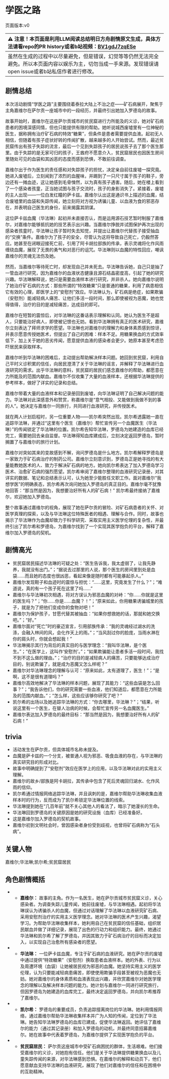 # 学医之路
页面版本:v0
 

| :warning: 注意！本页面是利用LLM阅读总结明日方舟剧情原文生成，具体方法请看repo的PR history或者b站视频：[BV1gdJ7zqESe](https://www.bilibili.com/video/BV1gdJ7zqESe/)         |
|:----------------------------|
| 虽然在生成的过程中以尽量避免，但是错误，幻觉等等仍然无法完全避免。所以本页面内容以娱乐为主，切勿当成一手来源。发现错误请open issue或者b站私信作者进行修改。|



## 剧情总结
本次活动剧情“学医之路”主要围绕着泰拉大陆上不治之症——矿石病展开，聚焦于主角嘉维尔在萨尔贡一座城市中的一段经历，并最终引出她加入罗德岛的故事。

故事开始时，嘉维尔在这座萨尔贡城市的贫民窟进行力所能及的义诊，她对矿石病患者的困境深感同情，但也只能提供有限的帮助。她听说城西废墟里有一位神秘的医生，据称拥有治疗矿石病的特效“糖果”，但条件是患者需要提供血液。起初无人相信，但随着有孩子症状好转的传闻扩散，越来越多的人开始尝试。然而，最近贫民窟传出有孩子失踪的流言，最后一个见到失踪孩子的居民说孩子去了那个医生那里。由于失踪的是无家可归的孩子，王酋府不愿意介入，贫民窟居民也因医生房间里随处可见的血袋和其凶恶的态度而感到恐惧，不敢前往调查。

嘉维尔出于作为医生的责任感和对失踪孩子的担忧，决定亲自前往废墟一探究竟。她进入废墟后，立刻闻到了浓烈的血腥味，并踢到了一只尺寸属于孩子的鞋子，旁边还有一摊血迹，这让她感到毛骨悚然，以为真有孩子遇害。随后，她在楼上看到了一个感染者孩童，正当她试图与孩子交流时，孩子的身影消失了。紧接着，废墟的主人出现——一位白发红瞳的萨卡兹。嘉维尔认出这是通识书上描述的血魔，结合废墟里的血袋和失踪传闻，她立刻将对方视为诱骗儿童、以血液为食的邪恶存在，并表明自己医生的身份，前来揭露其阴谋。

这位萨卡兹血魔（华法琳）起初并未直接否认，而是运用源石技艺暂时制服了嘉维尔，对嘉维尔能够抵抗她的技艺表示出兴趣。当嘉维尔挣脱并试图保护再次出现的感染者孩童时，华法琳让孩子暂时失去知觉，并提出让嘉维尔代替孩子接受抽血的“交换”条件。嘉维尔为了孩子的安全，尽管认为这将导致自己死亡，仍毅然答应。她甚至在闭眼迎接死亡前，引用了阿卡胡拉部族的传承，表示灵魂将化作风雨缠绕血魔，展现了无畏的勇气和对恶行的诅咒。华法琳则以血魔的特性回应，嘲讽嘉维尔的灵魂无法伤及她。

然而，当嘉维尔等待死亡时，却发现自己并未死去。华法琳告诉她，自己只是抽了一管血进行研究，因为嘉维尔的血液状态健康且源石结晶密度高，引起了她的研究兴趣。华法琳解释说，她只是需要血液样本进行研究，并非杀人。她向嘉维尔说明了她治疗矿石病的方式：那些所谓的“特效糖果”只是普通的糖果，利用了病患相信它有效的心理，即医学上的“安慰剂”效应。华法琳认为，矿石病是绝症，如果欺骗（安慰剂）能减轻病人痛苦、让他们多活一段时间，那么即使被视为恶魔，她也觉得值得，治疗的目的是减轻痛苦，达成目的即可。

嘉维尔在短暂的震惊后，对华法琳的这番话表示理解和认同。她认为医生不是超人，只要能治好病人，即使被记恨也无妨。看到华法琳拥有真正的医术研究，嘉维尔立刻表达了拜师求学的愿望。华法琳也对嘉维尔的理解力和身体素质感到惊讶，并表示愿意传授她医术，但提出了自己的困难：样本不足。用糖果换血的方式效率低下，加上关于她的恶劣传闻，愿意提供血液的感染者会更少。她原本甚至考虑恐吓居民来获取样本。

嘉维尔听到华法琳的困难后，主动提出帮助解决样本问题。她回到贫民窟，利用自己平时义诊积累的信任，向居民澄清了关于华法琳的谣言，并解释了华法琳进行血液研究的需求。出乎华法琳的意料，贫民窟的居民们感念嘉维尔的帮助，都愿意在力所能及的范围内献血。嘉维尔不仅收集了大量的血液样本，还根据华法琳提供的参考样本，做好了详实的记录和总结。

嘉维尔带着大量的血液样本和记录册回到废墟，向华法琳证明了自己解决问题的能力。华法琳对此深感意外和赞赏，称嘉维尔是“意气相投、又能做到我做不到的事的人”。她决定与嘉维尔一同旅行，共同进行血液研究，并传授医术。

就在两人计划启程时，另一位重要人物——凯尔希突然出现。凯尔希透露她一直在追踪华法琳，并通过“这里有个医生（嘉维尔）帮忙宣传另一个血魔医生（华法琳）”的传闻锁定了华法琳的位置。凯尔希告知华法琳，罗德岛为她建造的血库已经完工，需要她回去亲自监督。华法琳得知血库建成后，立刻决定返回罗德岛，暂时搁置了与嘉维尔的旅行计划。

嘉维尔对突如其来的变故感到不解，询问罗德岛是什么地方。凯尔希解释罗德岛是一家致力于矿石病治疗的制药公司。嘉维尔立刻意识到，罗德岛正是她寻找的有大量能教她医术的人、致力于解决矿石病的地方。她向凯尔希表达了加入罗德岛学习医术、治愈矿石病的强烈愿望。凯尔希审阅了嘉维尔整理的血液研究记录册，对其详实的数据、笔记和总结表示认可，认为她至少能胜任文职工作。面对嘉维尔“我想学医”的明确表态，凯尔希再次询问她加入罗德岛的真正目的。嘉维尔毫不犹豫地回答：“那当然是因为，我想要治好所有人的矿石病！” 凯尔希最终接纳了嘉维尔，欢迎她加入罗德岛。

整个故事通过嘉维尔的视角，展现了她在萨尔贡的冒险、对矿石病患者的关怀、对医学真理的探索，以及与华法琳这位特殊医者的相遇、理解与合作。同时，故事也揭示了华法琳作为血魔却致力于科学研究、采取实用主义医学伦理的复杂性，并最终引出了凯尔希和罗德岛，为嘉维尔找到了一个实现其医学抱负的平台，解释了嘉维尔加入罗德岛的契机。
## 剧情高光
*   贫民窟居民描述华法琳的可疑之处：“医生告诉我，我太虚弱了，让我先静养，我就没有出门。”；“据说去过那里的人说，那个医生的房间里到处是血袋......而且她的态度也很凶恶，看起来像是随时都有可能暴起杀人。”
*   嘉维尔发现鞋子和血迹时的震惊与担忧：“......这里，究竟发生了什么？”；“难道说，真的有一个孩子死在这里了吗......”
*   嘉维尔与华法琳初次相遇，将对方误认为邪恶血魔的对峙：“你......你就是这里的医生吗？”；“你......你是......血魔？！”；“原来如此，你用糖果诱骗城里的孩子，就是为了把他们变成你的食物对吧！”
*   嘉维尔为保护孩子，甘愿代替其被抽血：“如果你想救她的话，那就和她交换吧。”；“好。”
*   嘉维尔面对“死亡”时的豪迈宣言，引用部族传承：“我的灵魂经过湖水的洗涤，会融入林间的风，会化作天上的雨。”；“当风刮过你的脸庞，当雨水淋在你的肩头时，你就会想起我！”
*   华法琳揭示其行为背后的真实目的与医学理念：“我叫华法琳，是个医生。”；“在医学上，这叫作‘安慰剂’。”；“如果欺骗能让患者多活一段时间，我找不到不这么做的理由。”；“治疗的目的是减轻病人的痛苦，只要能够达成治疗目的，别说欺骗了，就是成为恶魔又怎么样呢？”
*   嘉维尔对华法琳理念的理解与认可：“原来如此，太有道理了，医生！”；“是啊，这不是很有道理吗？”
*   嘉维尔高效地解决了华法琳的样本问题，展现了其能力：“这些血袋是怎么回事？”；“我告诉他们，你的研究需要一些血液，他们知道后，都愿意在力所能及的范围内献血。”；“怎么样，这些应该够你研究了吧？”
*   凯尔希的出场以及她追踪华法琳的方式：“你去哪里，华法琳？”；“结果，听说这里有一个医生，在替人治病的时候，会帮忙宣传另一名血魔医生。”
*   嘉维尔表达加入罗德岛的最终目标：“那当然是因为，我想要治好所有人的矿石病！”
## trivia
*   活动发生在萨尔贡，但具体城市名称未提及。
*   血魔是萨卡兹的一个分支，被普通人视为邪恶、吸食血液的存在，与华法琳的真实研究目的形成对比。
*   故事中明确提到了“安慰剂”效应在医学上的应用，以及华法琳对此的实用主义理解。
*   嘉维尔的故乡/部族是阿卡胡拉，其传承中包含了死后灵魂回归湖水、化作风雨的信仰。
*   凯尔希通过情报网络追踪华法琳，并且讽刺的是，嘉维尔帮助华法琳收集血液样本时的行为，反而成为了凯尔希锁定华法琳位置的线索。
*   华法琳提到她在“几百年前”就不关心其他人的看法了，暗示了她漫长的生命。
*   华法琳回到罗德岛的关键原因是她的研究设施（血库）已经准备好。
*   这是嘉维尔加入罗德岛的契机故事。
*   嘉维尔初到文明社会时，曾因感染者身份受到歧视，也曾将矿石病称为“石头病”。
## 关键人物
嘉维尔;华法琳;凯尔希;贫民窟居民
## 角色剧情概括
-   *   **嘉维尔：** 故事的主角。作为一名医生，她在萨尔贡城市贫民窟义诊，关心感染者。为调查失踪儿童传闻，她前往废墟，与华法琳相遇。起初将华法琳误认为诱骗杀人的血魔，但通过对话理解了华法琳以血液研究矿石病、采用安慰剂治疗的实用主义医学理念。她对华法琳的医术产生兴趣，渴望学习。为帮助华法琳收集样本，她利用自己在贫民窟的信任基础，组织居民献血并做了详细记录，展现了出色的行动力和组织能力。最终，她通过华法琳和凯尔希了解了罗德岛，并因其致力于矿石病治疗的目标而决定加入，以实现自己治愈所有感染者的愿望。
-   *   **华法琳：** 一位萨卡兹血魔，专注于矿石病的血液研究。她在萨尔贡的废墟中通过提供“特效糖果”（安慰剂）换取患者血液样本。她的外表、行为以及周遭环境（血袋）让她被居民视为邪恶的血魔。她坚持实用主义的医学伦理，认为只要能减轻病患痛苦，即使使用欺骗手段甚至被视为恶魔也无妨。她对嘉维尔的身体素质和血液表现出兴趣，并欣赏嘉维尔对她医学理念的理解以及解决样本问题的能力。她计划与嘉维尔一同进行研究旅行，但因罗德岛为她建造的血库完工，最终决定返回罗德岛，并向凯尔希推荐了嘉维尔。
-   *   **凯尔希：** 罗德岛的重要成员，负责追踪擅离岗位的华法琳。她利用情报网络，通过嘉维尔帮助华法琳收集样本并广为人知的传闻，定位到了华法琳。她告知华法琳罗德岛的血库已建成，促使华法琳返回。她评估了嘉维尔的能力（通过其记录册）和加入罗德岛的动机，并最终同意招募嘉维尔。她在故事中代表着罗德岛，为嘉维尔提供了实现医学抱负的平台。
-   *   **贫民窟居民：** 萨尔贡这座城市中受矿石病困扰的群体，生活艰难。他们接受嘉维尔的义诊，对她抱有信任。他们是关于华法琳提供糖果换血以及儿童失踪传闻的来源，对华法琳感到恐惧。在嘉维尔的解释和动员下，他们愿意献血支持华法琳的血液研究，展现了他们对嘉维尔的信任和在困境中的互助精神。